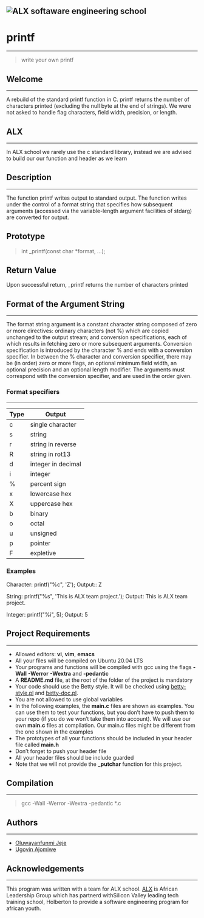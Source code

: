 ## ![ALX softaware engineering school](https://theme.zdassets.com/theme_assets/10239256/f69718478ae7ecaaae43d9f8aefd9638c313b55e.jpg "ALX")

# printf

---

> write your own printf

## Welcome

---

A rebuild of the standard printf function in C. printf returns the number of characters printed (excluding the null byte at the end of strings). We were not asked to handle flag characters, field width, precision, or length.

## ALX

---

In ALX school we rarely use the c standard library, instead we are advised to build our our function and header as we learn

## Description

---

The function printf writes output to standard output. The function writes under the control of a format string that specifies how subsequent arguments (accessed via the variable-length argument facilities of stdarg) are converted for output.

## Prototype

> int \_printf(const char \*format, ...);

## Return Value

Upon successful return, \_printf returns the number of characters printed

## Format of the Argument String

---

The format string argument is a constant character string composed of zero or more directives: ordinary characters (not %) which are copied unchanged to the output stream; and conversion specifications, each of which results in fetching zero or more subsequent arguments. Conversion specification is introduced by the character % and ends with a conversion specifier. In between the % character and conversion specifier, there may be (in order) zero or more flags, an optional minimum field width, an optional precision and an optional length modifier. The arguments must correspond with the conversion specifier, and are used in the order given.

### Format specifiers

---

| Type | Output             |
| ---- | ------------------ |
| c    | single character   |
| s    | string             |
| r    | string in reverse  |
| R    | string in rot13    |
| d    | integer in decimal |
| i    | integer            |
| %    | percent sign       |
| x    | lowercase hex      |
| X    | uppercase hex      |
| b    | binary             |
| o    | octal              |
| u    | unsigned           |
| p    | pointer            |
| F    | expletive          |

### Examples

Character: printf("%c", 'Z'); Output:: Z

String: printf("%s", 'This is ALX team project.'); Output: This is ALX team project.

Integer: printf("%i", 5); Output: 5

## Project Requirements

---

- Allowed editors: **vi**, **vim**, **emacs**
- All your files will be compiled on Ubuntu 20.04 LTS
- Your programs and functions will be compiled with gcc using the flags **-Wall** **-Werror** **-Wextra** and **-pedantic**
- A **README.md** file, at the root of the folder of the project is mandatory
- Your code should use the Betty style. It will be checked using [betty-style.pl](https://github-dotcom.gateway.web.tr/holbertonschool/Betty/blob/master/betty-style.pl) and [betty-doc.pl](https://github-dotcom.gateway.web.tr/holbertonschool/Betty/blob/master/betty-doc.pl).
- You are not allowed to use global variables
- In the following examples, the **main.c** files are shown as examples. You can use them to test your functions, but you don’t have to push them to your repo (if you do we won’t take them into account). We will use our own **main.c** files at compilation. Our main.c files might be different from the one shown in the examples
- The prototypes of all your functions should be included in your header file called **main.h**
- Don’t forget to push your header file
- All your header files should be include guarded
- Note that we will not provide the **\_putchar** function for this project.

## Compilation

---

> gcc -Wall -Werror -Wextra -pedantic \*.c

## Authors

---

- [Oluwayanfunmi Jeje](https://github.com/Dubjay18)
- [ Ugovin Ajomiwe]()

## Acknowledgements

---

This program was written with a team for ALX school. [ALX](https://www.alxafrica.com/) is African Leadership Group which has partnerd withSilicon Valley leading tech training school, Holberton to provide a software engineering program for african youth.
